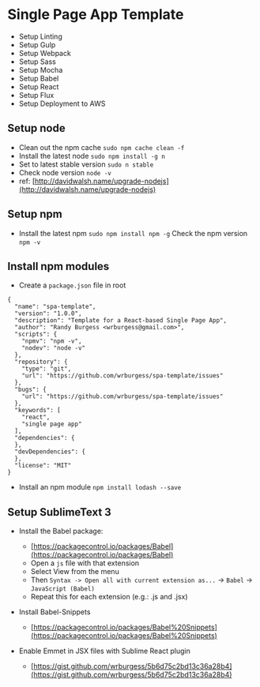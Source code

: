 # Single Page App Template

* Setup Linting
* Setup Gulp
* Setup Webpack
* Setup Sass
* Setup Mocha
* Setup Babel
* Setup React
* Setup Flux
* Setup Deployment to AWS

## Setup node

* Clean out the npm cache `sudo npm cache clean -f`
* Install the latest node `sudo npm install -g n`
* Set to latest stable version `sudo n stable`
* Check node version `node -v`
* ref: [http://davidwalsh.name/upgrade-nodejs](http://davidwalsh.name/upgrade-nodejs)

## Setup npm

* Install the latest npm `sudo npm install npm -g`
 Check the npm version `npm -v`

## Install npm modules

* Create a `package.json` file in root

```
{
  "name": "spa-template",
  "version": "1.0.0",
  "description": "Template for a React-based Single Page App",
  "author": "Randy Burgess <wrburgess@gmail.com>",
  "scripts": {
    "npmv": "npm -v",
    "nodev": "node -v"
  },
  "repository": {
    "type": "git",
    "url": "https://github.com/wrburgess/spa-template/issues"
  },
  "bugs": {
    "url": "https://github.com/wrburgess/spa-template/issues"
  },
  "keywords": [
    "react",
    "single page app"
  ],
  "dependencies": {
  },
  "devDependencies": {
  },
  "license": "MIT"
}
```

* Install an npm module `npm install lodash --save`

## Setup SublimeText 3

* Install the Babel package:
  - [https://packagecontrol.io/packages/Babel](https://packagecontrol.io/packages/Babel)
  - Open a `js` file with that extension
  - Select View from the menu
  - Then `Syntax -> Open all with current extension as...` -> `Babel` -> `JavaScript (Babel)`
  - Repeat this for each extension (e.g.: .js and .jsx)

* Install Babel-Snippets
  - [https://packagecontrol.io/packages/Babel%20Snippets](https://packagecontrol.io/packages/Babel%20Snippets)

* Enable Emmet in JSX files with Sublime React plugin
  - [https://gist.github.com/wrburgess/5b6d75c2bd13c36a28b4](https://gist.github.com/wrburgess/5b6d75c2bd13c36a28b4)
